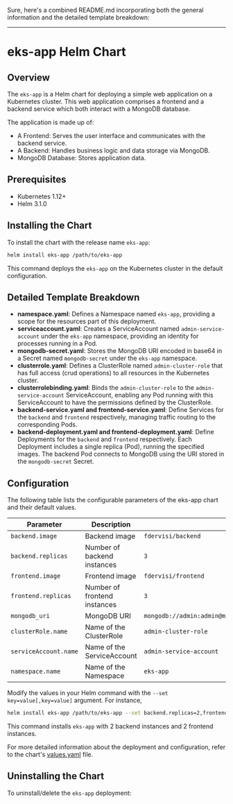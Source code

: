 Sure, here's a combined README.md incorporating both the general information and the detailed template breakdown:

---

# eks-app Helm Chart

## Overview

The `eks-app` is a Helm chart for deploying a simple web application on a Kubernetes cluster. This web application comprises a frontend and a backend service which both interact with a MongoDB database.

The application is made up of:

- A Frontend: Serves the user interface and communicates with the backend service.
- A Backend: Handles business logic and data storage via MongoDB.
- MongoDB Database: Stores application data.

## Prerequisites

- Kubernetes 1.12+
- Helm 3.1.0

## Installing the Chart

To install the chart with the release name `eks-app`:

```bash
helm install eks-app /path/to/eks-app
```

This command deploys the `eks-app` on the Kubernetes cluster in the default configuration.

## Detailed Template Breakdown

- **namespace.yaml**: Defines a Namespace named `eks-app`, providing a scope for the resources part of this deployment.
- **serviceaccount.yaml**: Creates a ServiceAccount named `admin-service-account` under the `eks-app` namespace, providing an identity for processes running in a Pod.
- **mongodb-secret.yaml**: Stores the MongoDB URI encoded in base64 in a Secret named `mongodb-secret` under the `eks-app` namespace.
- **clusterrole.yaml**: Defines a ClusterRole named `admin-cluster-role` that has full access (crud operations) to all resources in the Kubernetes cluster.
- **clusterrolebinding.yaml**: Binds the `admin-cluster-role` to the `admin-service-account` ServiceAccount, enabling any Pod running with this ServiceAccount to have the permissions defined by the ClusterRole.
- **backend-service.yaml and frontend-service.yaml**: Define Services for the `backend` and `frontend` respectively, managing traffic routing to the corresponding Pods.
- **backend-deployment.yaml and frontend-deployment.yaml**: Define Deployments for the `backend` and `frontend` respectively. Each Deployment includes a single replica (Pod), running the specified images. The backend Pod connects to MongoDB using the URI stored in the `mongodb-secret` Secret.

## Configuration

The following table lists the configurable parameters of the eks-app chart and their default values.

| Parameter                 | Description                                     | Default                                                 |
|---------------------------|-------------------------------------------------|---------------------------------------------------------|
| `backend.image`           | Backend image                                   | `fdervisi/backend`                                      |
| `backend.replicas`        | Number of backend instances                     | `3`                                                     |
| `frontend.image`          | Frontend image                                  | `fdervisi/frontend`                                     |
| `frontend.replicas`       | Number of frontend instances                    | `3`                                                     |
| `mongodb_uri`             | MongoDB URI                                     | `mongodb://admin:admin@mongodb.fdervisi.io:27017/TodoApp` |
| `clusterRole.name`        | Name of the ClusterRole                         | `admin-cluster-role`                                    |
| `serviceAccount.name`     | Name of the ServiceAccount                      | `admin-service-account`                                 |
| `namespace.name`          | Name of the Namespace                           | `eks-app`                                               |

Modify the values in your Helm command with the `--set key=value[,key=value]` argument. For instance,

```bash
helm install eks-app /path/to/eks-app --set backend.replicas=2,frontend.replicas=2
```

This command installs `eks-app` with 2 backend instances and 2 frontend instances.

For more detailed information about the deployment and configuration, refer to the chart's [values.yaml](values.yaml) file.

## Uninstalling the Chart

To uninstall/delete the `eks-app` deployment:

```bash